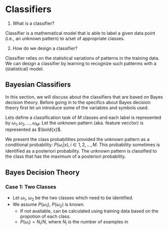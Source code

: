# Classifiers

1. What is a classifier?

Classifier is a mathematical model that is able to label a given data point (i.e., an unknown pattern) to a/set of appropriate classes.

2. How do we design a classifier?

Classifier relies on the statistical variations of patterns in the training data. We can design a classifier by learning to recognize such patterms with a (statistical) model.

## Bayesian Classifiers

In this section, we will discuss about the classifiers that are based on Bayes decision theory. Before going in to the specifics about Bayes decision theory first let un introduce some of the variables and symbols used.

Lets define a classification task of $M$ classes and each label is represented by $\omega_1, \omega_2, ..., \omega_M$. Let the unknown pattern (aka. feature vecctor) is represented as $\bold{x}$.

We present the class probabilities provided the unknown pattern as a conditional probability: $P(\omega_i|x), i \in {1, 2, ..., M}$. This probability sometimes is identified as a posteriori probability. The unknown pattern is classified to the class that has the maximum of a posteriori probability.

## Bayes Decision Theory

### Case 1: Two Classes

- Let $\omega_1$, $\omega_2$ be the two classes which need to be identified. 
- We assume $P(\omega_1)$, $P(\omega_2)$ is known.
	- If not available, can be calculated using training data based on the propotion of each class.
	- $P(\omega_i) = N_i / N$, where $N_i$ is the number of examples in 